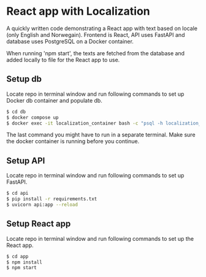 # React app with Localization
A quickly written code demonstrating a React app with text based on locale (only English and Norwegain). 
Frontend is React, API uses FastAPI and database uses PostgreSQL on a Docker container.

When running 'npm start', the texts are fetched from the database and added locally to file for the React app to use.

## Setup db

Locate repo in terminal window and run following commands to set up Docker db container and populate db.

```sh
$ cd db
$ docker compose up
$ docker exec -it localization_container bash -c "psql -h localization_container -d localization_db -U root -f infile"
```

The last command you might have to run in a separate terminal.
Make sure the docker container is running before you continue.

## Setup API

Locate repo in terminal window and run following commands to set up FastAPI.

```sh
$ cd api
$ pip install -r requirements.txt
$ uvicorn api:app --reload
```

## Setup React app

Locate repo in terminal window and run following commands to set up the React app.

```sh
$ cd app
$ npm install
$ npm start
```
